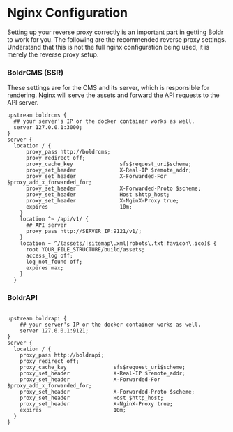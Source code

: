 # Nginx Configuration

Setting up your reverse proxy correctly is an important part in getting Boldr to work for you. The following are the recommended reverse proxy settings. Understand that this is not the full nginx configuration being used, it is merely the reverse proxy setup.

### BoldrCMS (SSR)
These settings are for the CMS and its server, which is responsible for rendering. Nginx will serve the assets and forward the API requests to the API server.

```nginx
upstream boldrcms {
  ## your server's IP or the docker container works as well.
  server 127.0.0.1:3000;
}
server {
  location / {
      proxy_pass http://boldrcms;
      proxy_redirect off;
      proxy_cache_key               sfs$request_uri$scheme;
      proxy_set_header              X-Real-IP $remote_addr;
      proxy_set_header              X-Forwarded-For $proxy_add_x_forwarded_for;
      proxy_set_header              X-Forwarded-Proto $scheme;
      proxy_set_header              Host $http_host;
      proxy_set_header              X-NginX-Proxy true;
      expires                       10m;
    }
    location ^~ /api/v1/ {
      ## API server
      proxy_pass http://SERVER_IP:9121/v1/;
    }
    location ~ ^/(assets/|sitemap\.xml|robots\.txt|favicon\.ico)$ {
      root YOUR_FILE_STRUCTURE/build/assets;
      access_log off;
      log_not_found off;
      expires max;
    }
  }
  ```

### BoldrAPI

```nginx

upstream boldrapi {
    ## your server's IP or the docker container works as well.
    server 127.0.0.1:9121;
}
server {
  location / {
    proxy_pass http://boldrapi;
    proxy_redirect off;
    proxy_cache_key               sfs$request_uri$scheme;
    proxy_set_header              X-Real-IP $remote_addr;
    proxy_set_header              X-Forwarded-For $proxy_add_x_forwarded_for;
    proxy_set_header              X-Forwarded-Proto $scheme;
    proxy_set_header              Host $http_host;
    proxy_set_header              X-NginX-Proxy true;
    expires                       10m;
  }
}

```
